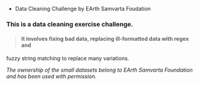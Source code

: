 * Data Cleaning Challenge by EArth Samvarta Foudation


### This is a data cleaning exercise challenge.
> #### It involves fixing bad data, replacing ill-formatted data with regex and 
fuzzy string matching to replace many variations.

<em> The ownership of the small datasets belong to EArth Samvarta Foundation and has been used with permission. </em>
